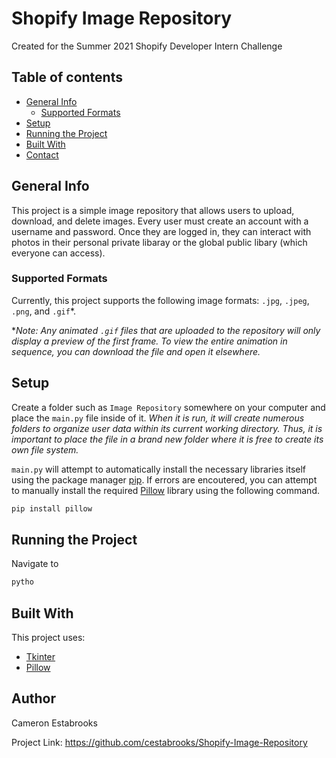 # Shopify Image Repository
Created for the Summer 2021 Shopify Developer Intern Challenge

## Table of contents
* [General Info](#general-info)
	* [Supported Formats](#supported-formats)
* [Setup](#setup)
* [Running the Project](#running-the-project)
* [Built With](#built-with)
* [Contact](#contact)

## General Info
This project is a simple image repository that allows users to upload, download, and delete images. Every user must create an account with a username and password. Once they are logged in, they can interact with photos in their personal private libaray or the global public libary (which everyone can access).
### Supported Formats
Currently, this project supports the following image formats: `.jpg`, `.jpeg`, `.png`, and `.gif`*.

**Note: Any animated `.gif` files that are uploaded to the repository will only display a preview of the first frame. To view the entire animation in sequence, you can download the file and open it elsewhere.*
	
	
## Setup
Create a folder such as `Image Repository` somewhere on your computer and place the `main.py` file inside of it. 
*When it is run, it will create numerous folders to organize user data within its current working directory. Thus, it is important to place the file in a brand new folder where it is free to create its own file system.*


`main.py` will attempt to automatically install the necessary libraries itself using the package manager [pip](https://pip.pypa.io/en/stable/). If errors are encoutered, you can attempt to manually install the required [Pillow](https://python-pillow.org/) library using the following command.
```bash
pip install pillow
```


## Running the Project
Navigate to

```bash
pytho
```


## Built With
This project uses:
* [Tkinter](https://docs.python.org/3/library/tkinter.html)
* [Pillow](https://python-pillow.org/)


## Author
Cameron Estabrooks

Project Link: https://github.com/cestabrooks/Shopify-Image-Repository
